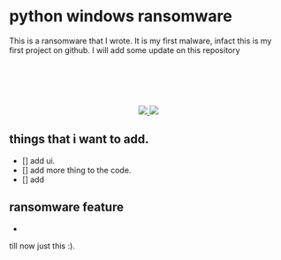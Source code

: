 # python windows ransomware
This is a ransomware that I wrote. It is my first malware, infact this is my first project on github.
I will add some update on this repository


<h1 align="center">
  <br>
  <a <img src="https://ibb.co/SR8BLx6"></a>

</h1>

<p align="center">
  <a href="http://python.org">
    <img src="https://img.shields.io/badge/python-v3.8-blue">
  </a>

  <a href="https://www.microsoft.com/de-de/">
    <img src="https://img.shields.io/badge/platform-Windows 10 | 8.1-red">
  </a>
</p>


## things that i want to add.
- [] add ui.
- [] add more thing to the code.
- [] add 


## ransomware feature
-
till now just this :). 
